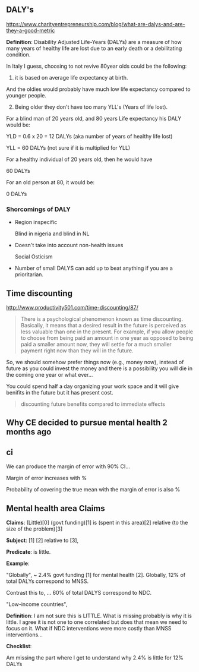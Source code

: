 ## DALY's

https://www.charityentrepreneurship.com/blog/what-are-dalys-and-are-they-a-good-metric


**Definition**: Disability Adjusted Life-Years (DALYs) are a measure
of how many years of healthy life are lost due to an early death or a
debilitating condition.

In Italy I guess, choosing to not revive 80year olds could be the
following:

1. it is based on average life expectancy at birth. 

And the oldies would probably have much low life expectancy compared
to younger people.

2. Being older they don't have too many YLL's (Years of life lost).

For a blind man of 20 years old, and 80 years Life expectancy his DALY would be:

YLD = 0.6 x 20 = 12 DALYs (aka number of years of healthy life lost)

YLL = 60 DALYs (not sure if it is multiplied for YLL)

For a healthy individual of 20 years old, then he would have 

60 DALYs

For an old person at 80, it would be:

0 DALYs


### Shorcomings of DALY

- Region inspecific

	Blind in nigeria and blind in NL
	
- Doesn't take into account non-health issues
  
    Social Osticism
	
- Number of small DALYS can add up to beat anything if you are a prioritarian.


## Time discounting

http://www.productivity501.com/time-discounting/87/

> There is a psychological phenomenon known as time
> discounting. Basically, it means that a desired result in the future
> is perceived as less valuable than one in the present. For example,
> if you allow people to choose from being paid an amount in one year
> as opposed to being paid a smaller amount now, they will settle for
> a much smaller payment right now than they will in the future.


So, we should somehow prefer things now (e.g., money now), instead of
future as you could invest the money and there is a possibility you
will die in the coming one year or what ever...

You could spend half a day organizing your work space and it will give
benifits in the future but it has present cost.

> discounting future benefits compared to immediate effects


## Why CE decided to pursue mental health 2 months ago


## ci

We can produce the margin of error with 90% CI...

Margin of error increases with %

Probability of covering the true mean with the margin of error is also %


## Mental health area Claims



**Claims**: (Little)[0] (govt funding)[1] is (spent in this area)[2] relative (to the
size of the problem)[3]

**Subject**: [1] [2] relative to [3],

**Predicate**: is little.

**Example**: 

"Globally", ~ 2.4% govt funding [1] for mental health [2]. Globally, 12%
of total DALYs correspond to MNSS.

Contrast this to, ... 60% of total DALYS correspond to NDC.

"Low-income countries", 

**Definition**: I am not sure this is LITTLE. What is missing probably
is why it is little. I agree it is not one to one correlated but does
that mean we need to focus on it. What if NDC interventions were more
costly than MNSS interventions...  

**Checklist**: 
 
Am missing the part where I get to understand why 2.4% is little for
12% DALYs
